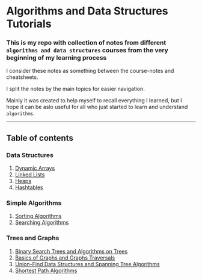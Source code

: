 # Algorithms and Data Structures Tutorials

### This is my repo with collection of notes from different `algorithms and data structures` courses from the very beginning of my learning process
I consider these notes as something between the course-notes and cheatsheets. <p>
I split the notes by the main topics for easier navigation. <p>
Mainly it was created to help myself to recall everything I learned, but I hope it can be aslo useful for all who just started to learn and understand `algorithms`. <p>
____
## Table of contents
  
  ### Data Structures
  1. [Dynamic Arrays](dynamic_arrays.ipynb)
  2. [Linked Lists](linked_lists.ipynb)
  3. [Heaps](heaps.ipynb)
  4. [Hashtables](hashtables.ipynb)
  
  
  ### Simple Algorithms 
  1. [Sorting Algorithms](https://nbviewer.org/github/ZhuuukDS/algorithms_tutorials/blob/main/sorting_algorithms.ipynb)
  2. [Searching Algorithms](searching_algorithms.ipynb)
  
  
  ### Trees and Graphs
  1. [Binary Search Trees and Algorithms on Trees](https://nbviewer.org/github/ZhuuukDS/algorithms_tutorials/blob/58f092d40d17cd691e7fdaea18d8a7eef9f7b84e/trees_graphs_trees.ipynb)
  2. [Basics of Graphs and Graphs Traversals](https://nbviewer.org/github/ZhuuukDS/algorithms_tutorials/blob/58f092d40d17cd691e7fdaea18d8a7eef9f7b84e/trees_graphs_graphs.ipynb)
  3. [Union-Find Data Structures and Spanning Tree Algorithms](https://nbviewer.org/github/ZhuuukDS/algorithms_tutorials/blob/58f092d40d17cd691e7fdaea18d8a7eef9f7b84e/trees_graphs_union_find_spanning_trees.ipynb)
  4. [Shortest Path Algorithms](https://nbviewer.org/github/ZhuuukDS/algorithms_tutorials/blob/2bbe263f06097912d2fd881ed37e86b154ed5913/trees_graphs_shortest_path.ipynb)

